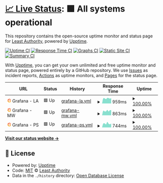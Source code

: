 # [📈 Live Status](https://LeastAuthority.github.io/infrastructure-upptime): <!--live status--> **🟩 All systems operational**

This repository contains the open-source uptime monitor and status page for [Least Authority](https://leastauthority.com/), powered by [Upptime](https://github.com/upptime/upptime).

[![Uptime CI](https://github.com/LeastAuthority/infrastructure-upptime/workflows/Uptime%20CI/badge.svg)](https://github.com/LeastAuthority/infrastructure-upptime/actions?query=workflow%3A%22Uptime+CI%22)
[![Response Time CI](https://github.com/LeastAuthority/infrastructure-upptime/workflows/Response%20Time%20CI/badge.svg)](https://github.com/LeastAuthority/infrastructure-upptime/actions?query=workflow%3A%22Response+Time+CI%22)
[![Graphs CI](https://github.com/LeastAuthority/infrastructure-upptime/workflows/Graphs%20CI/badge.svg)](https://github.com/LeastAuthority/infrastructure-upptime/actions?query=workflow%3A%22Graphs+CI%22)
[![Static Site CI](https://github.com/LeastAuthority/infrastructure-upptime/workflows/Static%20Site%20CI/badge.svg)](https://github.com/LeastAuthority/infrastructure-upptime/actions?query=workflow%3A%22Static+Site+CI%22)
[![Summary CI](https://github.com/LeastAuthority/infrastructure-upptime/workflows/Summary%20CI/badge.svg)](https://github.com/LeastAuthority/infrastructure-upptime/actions?query=workflow%3A%22Summary+CI%22)

With [Upptime](https://upptime.js.org), you can get your own unlimited and free uptime monitor and status page, powered entirely by a GitHub repository. We use [Issues](https://github.com/LeastAuthority/infrastructure-upptime/issues) as incident reports, [Actions](https://github.com/LeastAuthority/infrastructure-upptime/actions) as uptime monitors, and [Pages](https://LeastAuthority.github.io/infrastructure-upptime) for the status page.

<!--start: status pages-->
<!-- This summary is generated by Upptime (https://github.com/upptime/upptime) -->
<!-- Do not edit this manually, your changes will be overwritten -->
<!-- prettier-ignore -->
| URL | Status | History | Response Time | Uptime |
| --- | ------ | ------- | ------------- | ------ |
| <img alt="" src="https://raw.githubusercontent.com/LeastAuthority/infrastructure-upptime/master/assets/grafana-icon.png" height="13"> Grafana - LA | 🟩 Up | [grafana-la.yml](https://github.com/LeastAuthority/infrastructure-upptime/commits/HEAD/history/grafana-la.yml) | <details><summary><img alt="Response time graph" src="./graphs/grafana-la/response-time-week.png" height="20"> 959ms</summary><br><a href="https://LeastAuthority.github.io/infrastructure-upptime/history/grafana-la"><img alt="Response time 831" src="https://img.shields.io/endpoint?url=https%3A%2F%2Fraw.githubusercontent.com%2FLeastAuthority%2Finfrastructure-upptime%2FHEAD%2Fapi%2Fgrafana-la%2Fresponse-time.json"></a><br><a href="https://LeastAuthority.github.io/infrastructure-upptime/history/grafana-la"><img alt="24-hour response time 795" src="https://img.shields.io/endpoint?url=https%3A%2F%2Fraw.githubusercontent.com%2FLeastAuthority%2Finfrastructure-upptime%2FHEAD%2Fapi%2Fgrafana-la%2Fresponse-time-day.json"></a><br><a href="https://LeastAuthority.github.io/infrastructure-upptime/history/grafana-la"><img alt="7-day response time 959" src="https://img.shields.io/endpoint?url=https%3A%2F%2Fraw.githubusercontent.com%2FLeastAuthority%2Finfrastructure-upptime%2FHEAD%2Fapi%2Fgrafana-la%2Fresponse-time-week.json"></a><br><a href="https://LeastAuthority.github.io/infrastructure-upptime/history/grafana-la"><img alt="30-day response time 956" src="https://img.shields.io/endpoint?url=https%3A%2F%2Fraw.githubusercontent.com%2FLeastAuthority%2Finfrastructure-upptime%2FHEAD%2Fapi%2Fgrafana-la%2Fresponse-time-month.json"></a><br><a href="https://LeastAuthority.github.io/infrastructure-upptime/history/grafana-la"><img alt="1-year response time 889" src="https://img.shields.io/endpoint?url=https%3A%2F%2Fraw.githubusercontent.com%2FLeastAuthority%2Finfrastructure-upptime%2FHEAD%2Fapi%2Fgrafana-la%2Fresponse-time-year.json"></a></details> | <details><summary><a href="https://LeastAuthority.github.io/infrastructure-upptime/history/grafana-la">100.00%</a></summary><a href="https://LeastAuthority.github.io/infrastructure-upptime/history/grafana-la"><img alt="All-time uptime 99.48%" src="https://img.shields.io/endpoint?url=https%3A%2F%2Fraw.githubusercontent.com%2FLeastAuthority%2Finfrastructure-upptime%2FHEAD%2Fapi%2Fgrafana-la%2Fuptime.json"></a><br><a href="https://LeastAuthority.github.io/infrastructure-upptime/history/grafana-la"><img alt="24-hour uptime 100.00%" src="https://img.shields.io/endpoint?url=https%3A%2F%2Fraw.githubusercontent.com%2FLeastAuthority%2Finfrastructure-upptime%2FHEAD%2Fapi%2Fgrafana-la%2Fuptime-day.json"></a><br><a href="https://LeastAuthority.github.io/infrastructure-upptime/history/grafana-la"><img alt="7-day uptime 100.00%" src="https://img.shields.io/endpoint?url=https%3A%2F%2Fraw.githubusercontent.com%2FLeastAuthority%2Finfrastructure-upptime%2FHEAD%2Fapi%2Fgrafana-la%2Fuptime-week.json"></a><br><a href="https://LeastAuthority.github.io/infrastructure-upptime/history/grafana-la"><img alt="30-day uptime 100.00%" src="https://img.shields.io/endpoint?url=https%3A%2F%2Fraw.githubusercontent.com%2FLeastAuthority%2Finfrastructure-upptime%2FHEAD%2Fapi%2Fgrafana-la%2Fuptime-month.json"></a><br><a href="https://LeastAuthority.github.io/infrastructure-upptime/history/grafana-la"><img alt="1-year uptime 99.97%" src="https://img.shields.io/endpoint?url=https%3A%2F%2Fraw.githubusercontent.com%2FLeastAuthority%2Finfrastructure-upptime%2FHEAD%2Fapi%2Fgrafana-la%2Fuptime-year.json"></a></details>
| <img alt="" src="https://raw.githubusercontent.com/LeastAuthority/infrastructure-upptime/master/assets/grafana-icon.png" height="13"> Grafana - MW | 🟩 Up | [grafana-mw.yml](https://github.com/LeastAuthority/infrastructure-upptime/commits/HEAD/history/grafana-mw.yml) | <details><summary><img alt="Response time graph" src="./graphs/grafana-mw/response-time-week.png" height="20"> 863ms</summary><br><a href="https://LeastAuthority.github.io/infrastructure-upptime/history/grafana-mw"><img alt="Response time 743" src="https://img.shields.io/endpoint?url=https%3A%2F%2Fraw.githubusercontent.com%2FLeastAuthority%2Finfrastructure-upptime%2FHEAD%2Fapi%2Fgrafana-mw%2Fresponse-time.json"></a><br><a href="https://LeastAuthority.github.io/infrastructure-upptime/history/grafana-mw"><img alt="24-hour response time 768" src="https://img.shields.io/endpoint?url=https%3A%2F%2Fraw.githubusercontent.com%2FLeastAuthority%2Finfrastructure-upptime%2FHEAD%2Fapi%2Fgrafana-mw%2Fresponse-time-day.json"></a><br><a href="https://LeastAuthority.github.io/infrastructure-upptime/history/grafana-mw"><img alt="7-day response time 863" src="https://img.shields.io/endpoint?url=https%3A%2F%2Fraw.githubusercontent.com%2FLeastAuthority%2Finfrastructure-upptime%2FHEAD%2Fapi%2Fgrafana-mw%2Fresponse-time-week.json"></a><br><a href="https://LeastAuthority.github.io/infrastructure-upptime/history/grafana-mw"><img alt="30-day response time 879" src="https://img.shields.io/endpoint?url=https%3A%2F%2Fraw.githubusercontent.com%2FLeastAuthority%2Finfrastructure-upptime%2FHEAD%2Fapi%2Fgrafana-mw%2Fresponse-time-month.json"></a><br><a href="https://LeastAuthority.github.io/infrastructure-upptime/history/grafana-mw"><img alt="1-year response time 762" src="https://img.shields.io/endpoint?url=https%3A%2F%2Fraw.githubusercontent.com%2FLeastAuthority%2Finfrastructure-upptime%2FHEAD%2Fapi%2Fgrafana-mw%2Fresponse-time-year.json"></a></details> | <details><summary><a href="https://LeastAuthority.github.io/infrastructure-upptime/history/grafana-mw">100.00%</a></summary><a href="https://LeastAuthority.github.io/infrastructure-upptime/history/grafana-mw"><img alt="All-time uptime 99.95%" src="https://img.shields.io/endpoint?url=https%3A%2F%2Fraw.githubusercontent.com%2FLeastAuthority%2Finfrastructure-upptime%2FHEAD%2Fapi%2Fgrafana-mw%2Fuptime.json"></a><br><a href="https://LeastAuthority.github.io/infrastructure-upptime/history/grafana-mw"><img alt="24-hour uptime 100.00%" src="https://img.shields.io/endpoint?url=https%3A%2F%2Fraw.githubusercontent.com%2FLeastAuthority%2Finfrastructure-upptime%2FHEAD%2Fapi%2Fgrafana-mw%2Fuptime-day.json"></a><br><a href="https://LeastAuthority.github.io/infrastructure-upptime/history/grafana-mw"><img alt="7-day uptime 100.00%" src="https://img.shields.io/endpoint?url=https%3A%2F%2Fraw.githubusercontent.com%2FLeastAuthority%2Finfrastructure-upptime%2FHEAD%2Fapi%2Fgrafana-mw%2Fuptime-week.json"></a><br><a href="https://LeastAuthority.github.io/infrastructure-upptime/history/grafana-mw"><img alt="30-day uptime 100.00%" src="https://img.shields.io/endpoint?url=https%3A%2F%2Fraw.githubusercontent.com%2FLeastAuthority%2Finfrastructure-upptime%2FHEAD%2Fapi%2Fgrafana-mw%2Fuptime-month.json"></a><br><a href="https://LeastAuthority.github.io/infrastructure-upptime/history/grafana-mw"><img alt="1-year uptime 99.92%" src="https://img.shields.io/endpoint?url=https%3A%2F%2Fraw.githubusercontent.com%2FLeastAuthority%2Finfrastructure-upptime%2FHEAD%2Fapi%2Fgrafana-mw%2Fuptime-year.json"></a></details>
| <img alt="" src="https://raw.githubusercontent.com/LeastAuthority/infrastructure-upptime/master/assets/grafana-icon.png" height="13"> Grafana - PS | 🟩 Up | [grafana-ps.yml](https://github.com/LeastAuthority/infrastructure-upptime/commits/HEAD/history/grafana-ps.yml) | <details><summary><img alt="Response time graph" src="./graphs/grafana-ps/response-time-week.png" height="20"> 744ms</summary><br><a href="https://LeastAuthority.github.io/infrastructure-upptime/history/grafana-ps"><img alt="Response time 698" src="https://img.shields.io/endpoint?url=https%3A%2F%2Fraw.githubusercontent.com%2FLeastAuthority%2Finfrastructure-upptime%2FHEAD%2Fapi%2Fgrafana-ps%2Fresponse-time.json"></a><br><a href="https://LeastAuthority.github.io/infrastructure-upptime/history/grafana-ps"><img alt="24-hour response time 720" src="https://img.shields.io/endpoint?url=https%3A%2F%2Fraw.githubusercontent.com%2FLeastAuthority%2Finfrastructure-upptime%2FHEAD%2Fapi%2Fgrafana-ps%2Fresponse-time-day.json"></a><br><a href="https://LeastAuthority.github.io/infrastructure-upptime/history/grafana-ps"><img alt="7-day response time 744" src="https://img.shields.io/endpoint?url=https%3A%2F%2Fraw.githubusercontent.com%2FLeastAuthority%2Finfrastructure-upptime%2FHEAD%2Fapi%2Fgrafana-ps%2Fresponse-time-week.json"></a><br><a href="https://LeastAuthority.github.io/infrastructure-upptime/history/grafana-ps"><img alt="30-day response time 767" src="https://img.shields.io/endpoint?url=https%3A%2F%2Fraw.githubusercontent.com%2FLeastAuthority%2Finfrastructure-upptime%2FHEAD%2Fapi%2Fgrafana-ps%2Fresponse-time-month.json"></a><br><a href="https://LeastAuthority.github.io/infrastructure-upptime/history/grafana-ps"><img alt="1-year response time 716" src="https://img.shields.io/endpoint?url=https%3A%2F%2Fraw.githubusercontent.com%2FLeastAuthority%2Finfrastructure-upptime%2FHEAD%2Fapi%2Fgrafana-ps%2Fresponse-time-year.json"></a></details> | <details><summary><a href="https://LeastAuthority.github.io/infrastructure-upptime/history/grafana-ps">100.00%</a></summary><a href="https://LeastAuthority.github.io/infrastructure-upptime/history/grafana-ps"><img alt="All-time uptime 99.94%" src="https://img.shields.io/endpoint?url=https%3A%2F%2Fraw.githubusercontent.com%2FLeastAuthority%2Finfrastructure-upptime%2FHEAD%2Fapi%2Fgrafana-ps%2Fuptime.json"></a><br><a href="https://LeastAuthority.github.io/infrastructure-upptime/history/grafana-ps"><img alt="24-hour uptime 100.00%" src="https://img.shields.io/endpoint?url=https%3A%2F%2Fraw.githubusercontent.com%2FLeastAuthority%2Finfrastructure-upptime%2FHEAD%2Fapi%2Fgrafana-ps%2Fuptime-day.json"></a><br><a href="https://LeastAuthority.github.io/infrastructure-upptime/history/grafana-ps"><img alt="7-day uptime 100.00%" src="https://img.shields.io/endpoint?url=https%3A%2F%2Fraw.githubusercontent.com%2FLeastAuthority%2Finfrastructure-upptime%2FHEAD%2Fapi%2Fgrafana-ps%2Fuptime-week.json"></a><br><a href="https://LeastAuthority.github.io/infrastructure-upptime/history/grafana-ps"><img alt="30-day uptime 99.92%" src="https://img.shields.io/endpoint?url=https%3A%2F%2Fraw.githubusercontent.com%2FLeastAuthority%2Finfrastructure-upptime%2FHEAD%2Fapi%2Fgrafana-ps%2Fuptime-month.json"></a><br><a href="https://LeastAuthority.github.io/infrastructure-upptime/history/grafana-ps"><img alt="1-year uptime 99.99%" src="https://img.shields.io/endpoint?url=https%3A%2F%2Fraw.githubusercontent.com%2FLeastAuthority%2Finfrastructure-upptime%2FHEAD%2Fapi%2Fgrafana-ps%2Fuptime-year.json"></a></details>

<!--end: status pages-->

[**Visit our status website →**](https://LeastAuthority.github.io/infrastructure-upptime)

## 📄 License

- Powered by: [Upptime](https://github.com/upptime/upptime)
- Code: [MIT](./LICENSE) © [Least Authority](https://leastauthority.com/)
- Data in the `./history` directory: [Open Database License](https://opendatacommons.org/licenses/odbl/1-0/)
